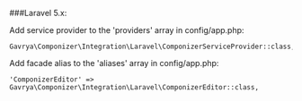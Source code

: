 ###Laravel 5.x:

Add service provider to the 'providers' array in config/app.php:

```
Gavrya\Componizer\Integration\Laravel\ComponizerServiceProvider::class,
```

Add facade alias to the 'aliases' array in config/app.php:

```
'ComponizerEditor' => Gavrya\Componizer\Integration\Laravel\ComponizerEditor::class,
```
